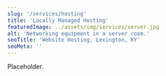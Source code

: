 ```yaml
---
slug: '/services/hosting'
title: 'Locally Managed Hosting'
featuredImage: ../assets/img/services/server.jpg
alt: 'Networking equipment in a server room.'
seoTitle: 'Website Hosting, Lexington, KY'
seoMeta: ''
---
```


Placeholder.
